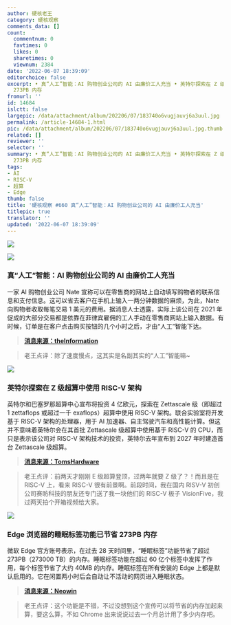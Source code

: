```yaml
---
author: 硬核老王
category: 硬核观察
comments_data: []
count:
  commentnum: 0
  favtimes: 0
  likes: 0
  sharetimes: 0
  viewnum: 2384
date: '2022-06-07 18:39:09'
editorchoice: false
excerpt: • 真“人工”智能：AI 购物创业公司的 AI 由廉价工人充当 • 英特尔探索在 Z 级超算中使用 RISC-V 架构 • Edge 浏览器的睡眠标签功能已节省
  273PB 内存
fromurl: ''
id: 14684
islctt: false
largepic: /data/attachment/album/202206/07/183740o6vugjauvj6a3uul.jpg
permalink: /article-14684-1.html
pic: /data/attachment/album/202206/07/183740o6vugjauvj6a3uul.jpg.thumb.jpg
related: []
reviewer: ''
selector: ''
summary: • 真“人工”智能：AI 购物创业公司的 AI 由廉价工人充当 • 英特尔探索在 Z 级超算中使用 RISC-V 架构 • Edge 浏览器的睡眠标签功能已节省
  273PB 内存
tags:
- AI
- RISC-V
- 超算
- Edge
thumb: false
title: '硬核观察 #660 真“人工”智能：AI 购物创业公司的 AI 由廉价工人充当'
titlepic: true
translator: ''
updated: '2022-06-07 18:39:09'
---
```


![](/data/attachment/album/202206/07/183740o6vugjauvj6a3uul.jpg)


![](/data/attachment/album/202206/07/183754k2c63ph3de33lkpz.jpg)


### 真“人工”智能：AI 购物创业公司的 AI 由廉价工人充当


一家 AI 购物创业公司 Nate 宣称可以在零售商的网站上自动填写购物者的联系信息和支付信息。这可以省去客户在手机上输入一两分钟数据的麻烦，为此，Nate 向购物者收取每笔交易 1 美元的费用。据消息人士透露，实际上该公司在 2021 年促成的大部分交易都是依靠在菲律宾雇佣的工人手动在零售商网站上输入数据。有时候，订单是在客户点击购买按钮的几个小时之后，才由“人工”智能下达。



> 
> **[消息来源：theInformation](https://www.theinformation.com/articles/shaky-tech-and-cash-burning-giveaways-ai-shopping-startup-shows-excesses-of-funding-boom)**
> 
> 
> 



> 
> 老王点评：除了速度慢点，这其实是名副其实的“人工”智能嘛~
> 
> 
> 


![](/data/attachment/album/202206/07/183806s77nzqo7mikl78m7.jpg)


### 英特尔探索在 Z 级超算中使用 RISC-V 架构


英特尔和巴塞罗那超算中心宣布将投资 4 亿欧元，探索在 Zettascale 级（即超过 1 zettaflops 或超过一千 exaflops）超算中使用 RISC-V 架构。联合实验室将开发基于 RISC-V 架构的处理器，用于 AI 加速器、自主驾驶汽车和高性能计算。但这并不意味着英特尔会在其首批 Zettascale 级超算中使用基于 RISC-V 的 CPU，而只是表示该公司对 RISC-V 架构技术的投资，英特尔去年宣布到 2027 年时建造首台 Zettascale 级超算。



> 
> **[消息来源：TomsHardware](https://www.tomshardware.com/news/intel-to-explore-risc-v-isa-for-zettascale-supercomputers)**
> 
> 
> 



> 
> 老王点评：前两天才刚刚 E 级超算登顶，过两年就要 Z 级了？！而且是在 RISC-V 上，看来 RISC-V 很有前景啊。前段时间，我在国内 RISV-V 初创公司赛昉科技的朋友还专门送了我一块他们的 RISC-V 板子 VisionFive，我过两天拍个开箱视频给大家。
> 
> 
> 


![](/data/attachment/album/202206/07/183824f1rnrnnppu6rn6h5.jpg)


### Edge 浏览器的睡眠标签功能已节省 273PB 内存


微软 Edge 官方账号表示，在过去 28 天时间里，“睡眠标签”功能节省了超过 273PB（273000 TB）的内存。睡眠标签功能在超过 60 亿个标签中发挥了作用，每个标签节省了大约 40MB 的内存。睡眠标签在所有安装的 Edge 上都是默认启用的。它在闲置两小时后会自动让不活动的网页进入睡眠状态。



> 
> **[消息来源：Neowin](https://www.neowin.net/news/microsoft-says-sleeping-tabs-in-edge-saved-more-than-273-petabytes-of-ram-in-28-days/)**
> 
> 
> 



> 
> 老王点评：这个功能是不错，不过没想到这个宣传可以将节省的内存加起来算，要这么算，不如 Chrome 出来说说过去一个月总计用了多少内存吧。
> 
> 
>